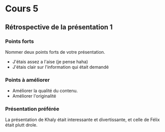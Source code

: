 # Cours 5
## Rétrospective de la présentation 1

### Points forts
Nommer deux points forts de votre présentation. 
- J'étais assez a l'aise (je pense haha) 
- J'étais clair sur l'information qui était demandé

### Points à améliorer
- Améliorer la qualité du contenu.
- Améliorer l'originalité

### Présentation préférée
La présentation de Khaly était interessante et divertissante, et celle de Félix était plutt drole.

